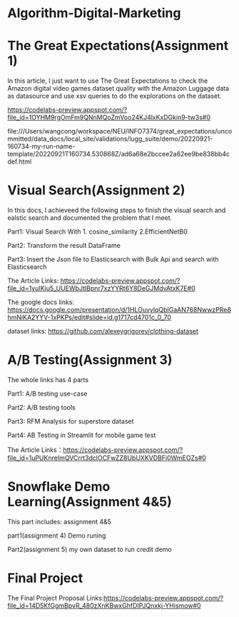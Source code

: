 # Algorithm-Digital-Marketing



# The Great Expectations(Assignment 1)

In this article, I just want to use The Great Expectations to check the Amazon digital video games dataset quality with the Amazon Luggage data as datasource and use xsv queries to do the explorations on the dataset.

https://codelabs-preview.appspot.com/?file_id=1OYHM9rgOmFm9QNnMQoZmVoo24KJ4lxKxDGkin9-tw3s#0

file:///Users/wangcong/workspace/NEU/INFO7374/great_expectations/uncommitted/data_docs/local_site/validations/lugg_suite/demo/20220921-160734-my-run-name-template/20220921T160734.530868Z/ad6a68e2bccee2a62ee9be838bb4cdef.html



# Visual Search(Assignment 2)
In this docs, I achieveed the following steps to finish the visual search and ealstic search and documented the problem that I meet.

Part1:
Visual Search With 1. cosine_similarity 2.EfficientNetB0

Part2:
Transform the result DataFrame

Part3:
Insert the Json file to Elasticsearch with Bulk Api and search with Elasticsearch

The Article Links: https://codelabs-preview.appspot.com/?file_id=1yuIKju5_UUEWbJtIBpnr7xzYYRt6Y8DeGJMdvAtxK7E#0

The google docs links: https://docs.google.com/presentation/d/1HLOuvylqQbIGaAN768NwwzPRe8hmNiKA2YYV-1xPKPs/edit#slide=id.g1717cd4701c_0_70

dataset links: https://github.com/alexeygrigorev/clothing-dataset


# A/B Testing(Assignment 3)

The whole links has 4 parts

Part1:
A/B testing use-case

Part2:
A/B testing tools

Part3:
RFM Analysis for superstore dataset

Part4:
AB Testing in Streamlit for mobile game test

The Article Links：https://codelabs-preview.appspot.com/?file_id=1uPUKnreImQVCrrt3dclOCFwZZ8UbUXKVDBFj0WmEOZs#0

# Snowflake Demo Learning(Assignment 4&5)
This part includes: assignment 4&5 

part1(assignment 4)
Demo runing

Part2(assignment 5)
my own dataset to run credit demo

# Final Project

The Final Project Proposal Links:https://codelabs-preview.appspot.com/?file_id=14D5KfGgmBpvR_480zXnKBwxGhfDIPJQnxkj-YHismow#0
